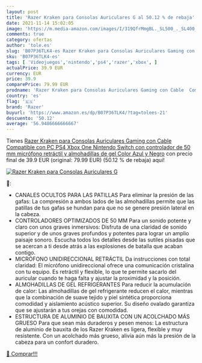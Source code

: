 ```yaml
---
layout: post
title: 'Razer Kraken para Consolas Auriculares G al 50.12 % de rebaja'
date: 2021-11-14 15:02:05
image: 'https://m.media-amazon.com/images/I/319QfrMmgBL._SL500_._SL400_.jpg'
comments: true
category: ofertas
author: 'tole.es'
slug: 'B07P36TLK4-es Razer Kraken para Consolas Auriculares Gaming con Cable...'
sku: 'B07P36TLK4-es'
tags: [ 'Videojuegos','nintendo','ps4','razer','xbox', ]
actualPrice: 39.9 EUR
currency: EUR
price: 39.9
comparePrice: 79.99 EUR
prodname: 'Razer Kraken para Consolas Auriculares Gaming con Cable  Compatible con PC  PS4  Xbox One  Nintendo Switch con controlador de 50 mm  micrófono retráctil y almohadillas de gel  Color Azul y Negro'
country: 'es'
flag: '🇪🇸'
brand: 'Razer'
buyurl: 'https://www.amazon.es/dp/B07P36TLK4/?tag=tolees-21'
descuento: '50.12'
average: '56.9486666666667'
---
```


Tienes [Razer Kraken para Consolas Auriculares Gaming con Cable  Compatible con PC  PS4  Xbox One  Nintendo Switch con controlador de 50 mm  micrófono retráctil y almohadillas de gel  Color Azul y Negro](https://www.amazon.es/dp/B07P36TLK4/?tag=tolees-21) con precio final de  39.9 EUR (original: 79.99 EUR) (50.12 %  de rebaja) aqui!

[![Razer Kraken para Consolas Auriculares G](https://m.media-amazon.com/images/I/319QfrMmgBL._SL500_._SL400_.jpg)](https://www.amazon.es/dp/B07P36TLK4/?tag=tolees-21)

🔎:

- CANALES OCULTOS PARA LAS PATILLAS Para eliminar la presión de las gafas: La compresión a ambos lados de las almohadillas permite que las patillas de tus gafas se hundan para que no se genere presión lateral en la cabeza.
- CONTROLADORES OPTIMIZADOS DE 50 MM Para un sonido potente y claro con unos graves inmersivos: Disfruta de una claridad de sonido superior y de unos graves profundos y potentes para lograr un amplio paisaje sonoro. Escucha todos los detalles desde las sutiles pisadas que se acercan a ti desde atrás a las explosiones de batalla que acaban contigo.
- MICRÓFONO UNIDIRECCIONAL RETRÁCTIL Da instrucciones con total claridad: El micrófono unidireccional ofrece una comunicación cristalina con tu equipo. Es retráctil y flexible, lo que te permite sacarlo del auricular cuando te haga falta y ajustar la proximidad y la posición.
- ALMOHADILLAS DE GEL REFRIGERANTES Para reducir la acumulación de calor: Las almohadillas de gel refrigerante reducen el calor, mientras que la combinación de suave tejido y piel sintética proporciona comodidad y aislamiento acústico superior. Su diseño ovalado garantiza que se ajustarán a tus orejas con comodidad.
- ESTRUCTURA DE ALUMINIO DE BAUXITA CON UN ACOLCHADO MÁS GRUESO Para que sean más duraderos y pesen menos: La estructura de aluminio de bauxita de los Razer Kraken es ligera, flexible y muy resistente. Con un acolchado más grueso, alivia aún más la presión de la cabeza para un confort duradero.

[🛒 Comprar!!!](https://www.amazon.es/dp/B07P36TLK4/?tag=tolees-21)
